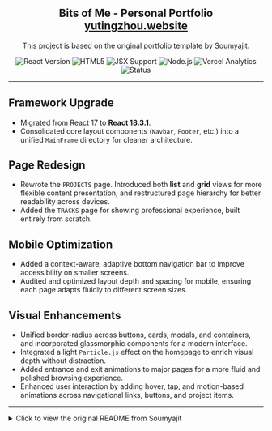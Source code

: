 <h2 align="center">
  Bits of Me - Personal Portfolio <br/>
  <a href="https://yutingzhouwebsite.vercel.app/" target="_blank">yutingzhou.website</a>
</h2>

<p align="center">
  This project is based on the original portfolio template by <a href="https://github.com/soumyajit4419" target="_blank">Soumyajit</a>. 
</p>
<p align="center">
  <img src="https://img.shields.io/badge/React-18.3.1-blue?logo=react" alt="React Version">
  <img src="https://img.shields.io/badge/HTML-5-orange?logo=html5" alt="HTML5">
  <img src="https://img.shields.io/badge/JS-Supported-blueviolet?logo=react" alt="JSX Support">
  <img src="https://img.shields.io/badge/Node.js-20.x-green?logo=nodedotjs" alt="Node.js">
  <img src="https://img.shields.io/badge/Vercel-Analytics-black?logo=vercel" alt="Vercel Analytics">
  <img src="https://img.shields.io/badge/Status-Maintained-brightgreen" alt="Status">
</p>

---

## Framework Upgrade

- Migrated from React 17 to **React 18.3.1**.
- Consolidated core layout components (`Navbar`, `Footer`, etc.) into a unified `MainFrame` directory for cleaner architecture.

## Page Redesign

- Rewrote the `PROJECTS` page. Introduced both **list** and **grid** views for more flexible content presentation, and restructured page hierarchy for better readability across devices.
- Added the `TRACKS` page for showing professional experience, built entirely from scratch.

## Mobile Optimization

- Added a context-aware, adaptive bottom navigation bar to improve accessibility on smaller screens.
- Audited and optimized layout depth and spacing for mobile, ensuring each page adapts fluidly to different screen sizes.

## Visual Enhancements

- Unified border-radius across buttons, cards, modals, and containers, and incorporated glassmorphic components for a modern interface.
- Integrated a light `Particle.js` effect on the homepage to enrich visual depth without distraction.
- Added entrance and exit animations to major pages for a more fluid and polished browsing experience.
- Enhanced user interaction by adding hover, tap, and motion-based animations across navigational links, buttons, and project items.

---

<details>
<summary>Click to view the original README from Soumyajit</summary>

<br>

<h2 align="center">
  Portfolio Website - v2.0<br/>
  <a href="https://soumyajit.vercel.app/" target="_blank">soumyajit.tech</a>
</h2>

<br/>

<center>

[![forthebadge](https://forthebadge.com/images/badges/built-with-love.svg)](https://forthebadge.com) &nbsp;
[![forthebadge](https://forthebadge.com/images/badges/made-with-javascript.svg)](https://forthebadge.com) &nbsp;
[![forthebadge](https://forthebadge.com/images/badges/open-source.svg)](https://forthebadge.com) &nbsp;
![GitHub Repo stars](https://img.shields.io/github/stars/soumyajit4419/Portfolio?color=red&logo=github&style=for-the-badge) &nbsp;
![GitHub forks](https://img.shields.io/github/forks/soumyajit4419/Portfolio?color=red&logo=github&style=for-the-badge)

</center>

<h3 align="center">
    🔹
    <a href="https://github.com/soumyajit4419/Portfolio/issues">Report Bug</a> &nbsp; &nbsp;
    🔹
    <a href="https://github.com/soumyajit4419/Portfolio/issues">Request Feature</a>
</h3>

## TL;DR

You can fork this repo to modify and make changes of your own. Please give me proper credit by linking back to [Soumyajit4419](https://github.com/soumyajit4419/Portfolio). Thanks!

## Built With

My personal portfolio <a href="https://soumyajit.vercel.app/" target="_blank">soumyajit.tech</a> which features some of my github projects as well as my resume and technical skills.<br/>

This project was built using these technologies.

- React.js
- Node.js
- Express.js
- CSS3
- VsCode
- Vercel

## Features

**📖 Multi-Page Layout**

**🎨 Styled with React-Bootstrap and Css with easy to customize colors**

**📱 Fully Responsive**

## Getting Started

Clone down this repository. You will need `node.js` and `git` installed globally on your machine.

## 🛠 Installation and Setup Instructions

1. Installation: `npm install`

2. In the project directory, you can run: `npm start`

Runs the app in the development mode.\
Open [http://localhost:3000](http://localhost:3000) to view it in the browser.
The page will reload if you make edits.

## Usage Instructions

Open the project folder and Navigate to `/src/components/`. <br/>
You will find all the components used and you can edit your information accordingly.

### Show your support

Give a ⭐ if you like this website!

<a href="https://www.buymeacoffee.com/soumyajit4419" target="_blank"><img src="https://cdn.buymeacoffee.com/buttons/v2/default-violet.png" alt="Buy Me A Coffee" height= "60px" width= "217px" ></a>
